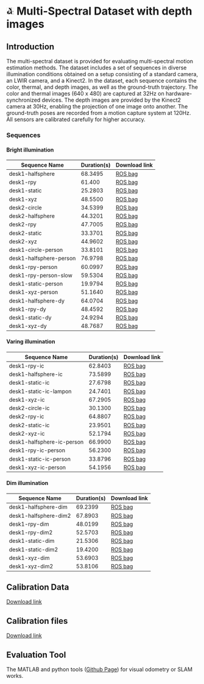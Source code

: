 # <img src="images/ngc.png" width="20" /> Multi-Spectral Dataset with depth images

## Introduction

The multi-spectral dataset is provided for evaluating multi-spectral motion estimation methods. The dataset includes a set of sequences in diverse illumination conditions obtained on a setup consisting of a standard camera, an LWIR camera, and a Kinect2. In the dataset, each sequence contains the color, thermal, and depth images, as well as the ground-truth trajectory. The color and thermal images (640 x 480) are captured at 32Hz on hardware-synchronized devices. The depth images are provided by the Kinect2 camera at 30Hz, enabling the projection of one image onto another. The ground-truth poses are recorded from a motion capture system at 120Hz. All sensors are calibrated carefully for higher accuracy.

### Sequences

#### Bright illumination

Sequence Name | Duration(s) | Download link
------------ | ------------- | ---
desk1-halfsphere | 68.3495 | [ROS bag](http://gofile.me/3REyI/2i5Ftd4RJ)
desk1-rpy | 61.400 | [ROS bag](http://gofile.me/3REyI/5uH1tqgjy)
desk1-static | 25.2803 | [ROS bag](http://gofile.me/3REyI/kHp4vRcmO)
desk1-xyz | 48.5500 | [ROS bag](http://gofile.me/3REyI/YlQHZfX45)
desk2-circle | 34.5399 | [ROS bag](http://gofile.me/3REyI/KOdud2n2N)
desk2-halfsphere | 44.3201 | [ROS bag](http://gofile.me/3REyI/ooDVJCWgr)
desk2-rpy | 47.7005 | [ROS bag](http://gofile.me/3REyI/lLaYCERxm)
desk2-static | 33.3701 | [ROS bag](http://gofile.me/3REyI/Ph9SFPwB2)
desk2-xyz | 44.9602 | [ROS bag](http://gofile.me/3REyI/kN4lCw1Rc)
desk1-circle-person | 33.8101 | [ROS bag](http://gofile.me/3REyI/kplECtUMo)
desk1-halfsphere-person | 76.9798 | [ROS bag](http://gofile.me/3REyI/cA0yfUnLd)
desk1-rpy-person | 60.0997 | [ROS bag](http://gofile.me/3REyI/UVH9dyS6P)
desk1-rpy-person-slow | 59.5304 | [ROS bag](http://gofile.me/3REyI/zfDZx30hz)
desk1-static-person | 19.9794 | [ROS bag](http://gofile.me/3REyI/HUIivGkp0)
desk1-xyz-person| 51.1640 | [ROS bag](http://gofile.me/3REyI/jAhTahEN4)
desk1-halfsphere-dy | 64.0704 | [ROS bag](http://gofile.me/3REyI/iXXNl3QFB)
desk1-rpy-dy | 48.4592 | [ROS bag](http://gofile.me/3REyI/r86csUhd9)
desk1-static-dy | 24.9294 | [ROS bag](http://gofile.me/3REyI/F8BLNAo1Q)
desk1-xyz-dy | 48.7687 | [ROS bag](http://gofile.me/3REyI/pkjY6oRqA)

#### Varing illumination

Sequence Name | Duration(s) | Download link
------------ | ------------- | ---
desk1-rpy-ic | 62.8403 | [ROS bag](http://gofile.me/3REyI/oBOEOZFDI)
desk1-halfsphere-ic | 73.5899 | [ROS bag](http://gofile.me/3REyI/BMh1xxImI)
desk1-static-ic | 27.6798 | [ROS bag](http://gofile.me/3REyI/tboURe3jz)
desk1-static-ic-lampon | 24.7401 | [ROS bag](http://gofile.me/3REyI/LsaAFtk1q)
desk1-xyz-ic | 67.2905 | [ROS bag](http://gofile.me/3REyI/y1GluJbxQ)
desk2-circle-ic | 30.1300 | [ROS bag](http://gofile.me/3REyI/h3u2P26rw)
desk2-rpy-ic | 64.8807 | [ROS bag](http://gofile.me/3REyI/PO1N9thQT)
desk2-static-ic | 23.9501 | [ROS bag](http://gofile.me/3REyI/SCG2KZ5Jg)
desk2-xyz-ic | 52.1794 | [ROS bag](http://gofile.me/3REyI/ZMKhDO3JJ)
desk1-halfsphere-ic-person | 66.9900 | [ROS bag](http://gofile.me/3REyI/xK6X42G1u)
desk1-rpy-ic-person | 56.2300 | [ROS bag](http://gofile.me/3REyI/l3nxmDunn)
desk1-static-ic-person| 33.8796 | [ROS bag](http://gofile.me/3REyI/6tbQq7jpB)
desk1-xyz-ic-person| 54.1956 | [ROS bag](http://gofile.me/3REyI/6HZwfz5dy)

#### Dim illumination

Sequence Name | Duration(s) | Download link
------------ | ------------- | ---
desk1-halfsphere-dim| 69.2399 | [ROS bag](http://gofile.me/3REyI/ziCAII1EQ)
desk1-halfsphere-dim2| 67.8903 | [ROS bag](http://gofile.me/3REyI/Eajzct1Oi)
desk1-rpy-dim| 48.0199 | [ROS bag](http://gofile.me/3REyI/XouKWswWr)
desk1-rpy-dim2| 52.5703 | [ROS bag](http://gofile.me/3REyI/SGB4ej54e)
desk1-static-dim| 21.5306 | [ROS bag](http://gofile.me/3REyI/PFXXJHRoE)
desk1-static-dim2| 19.4200 | [ROS bag](http://gofile.me/3REyI/4DugILwLQ)
desk1-xyz-dim| 53.6903 | [ROS bag](http://gofile.me/3REyI/KuX7XLNFQ)
desk1-xyz-dim2| 53.8106 | [ROS bag](http://gofile.me/3REyI/N8srviLGn)

## Calibration Data

[Download link](http://gofile.me/3REyI/kUsHfzy4h)

## Calibration files

[Download link](http://gofile.me/3REyI/GfYCexfS3)

## Evaluation Tool

The MATLAB and python tools ([Github Page](https://github.com/weichnn/Evaluation_Tools)) for visual odometry or SLAM works.
